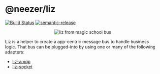 # @neezer/liz

[![Build
Status](https://travis-ci.org/neezer/liz.svg?branch=master)](https://travis-ci.org/neezer/liz)
[![semantic-release](https://img.shields.io/badge/%20%20%F0%9F%93%A6%F0%9F%9A%80-semantic--release-e10079.svg)](https://github.com/semantic-release/semantic-release)

<p align="center">
  <img src="https://user-images.githubusercontent.com/29997/50456522-d5edd500-0909-11e9-95eb-1aea39b6fc72.jpg" title="liz from magic school bus" />
</p>

Liz is a helper to create a app-centric message bus to handle business logic.
That bus can be plugged-into by using one or many of the following adapters:

- [liz-amqp](https://github.com/neezer/liz-amqp)
- [liz-socket](https://github.com/neezer/liz-socket)
